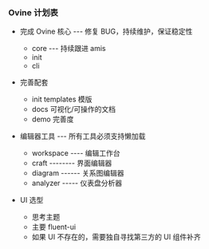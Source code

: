 ### Ovine 计划表

- 完成 Ovine 核心 --- 修复 BUG，持续维护，保证稳定性

  - core --- 持续跟进 amis
  - init
  - cli

- 完善配套

  - init templates 模版
  - docs 可视化/可操作的文档
  - demo 完善度

- 编辑器工具 --- 所有工具必须支持懒加载

  - workspace ---- 编辑工作台
  - craft -------- 界面编辑器
  - diagram ------ 关系图编辑器
  - analyzer ----- 仪表盘分析器

- UI 选型
  - 思考主题
  - 主要 fluent-ui
  - 如果 UI 不存在的，需要独自寻找第三方的 UI 组件补齐
